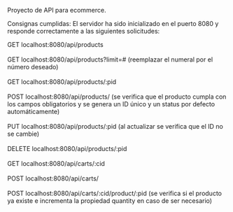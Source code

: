 Proyecto de API para ecommerce.

Consignas cumplidas:
El servidor ha sido inicializado en el puerto 8080 y responde correctamente a las siguientes solicitudes:

GET localhost:8080/api/products<br><br>
GET localhost:8080/api/products?limit=# (reemplazar el numeral por el número deseado)<br><br>
GET localhost:8080/api/products/:pid<br><br>
POST localhost:8080/api/products/ (se verifica que el producto cumpla con los campos obligatorios y se genera un ID único y un status por defecto automáticamente)<br><br>
PUT localhost:8080/api/products/:pid (al actualizar se verifica que el ID no se cambie)<br><br>
DELETE localhost:8080/api/products/:pid<br><br>
GET localhost:8080/api/carts/:cid<br><br>
POST localhost:8080/api/carts/<br><br>
POST localhost:8080/api/carts/:cid/product/:pid (se verifica si el producto ya existe e incrementa la propiedad quantity en caso de ser necesario)
